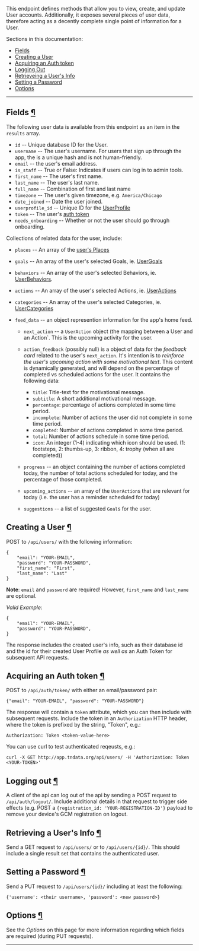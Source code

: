 This endpoint defines methods that allow you to view, create, and update
User accounts. Additionally, it exposes several pieces of user data, therefore
acting as a decently complete single point of information for a User.

Sections in this documentation:

* <a href="#fields">Fields</a>
* <a href="#creating-a-user">Creating a User</a>
* <a href="#acquiring-an-auth-token">Acquiring an Auth token</a>
* <a href="#logging-out">Logging Out</a>
* <a href="#retrieving-a-users-info">Retrieveing a User's Info</a>
* <a href="#setting-a-password">Setting a Password</a>
* <a href="#options">Options</a>

----

## Fields <a href="#fields">&para;</a>

The following user data is available from this endpoint as an item in the
`results` array.

* `id` -- Unique database ID for the User.
* `username` -- The user's username. For users that sign up through the app,
  the is a unique hash and is not human-friendly.
* `email` -- the user's email address.
* `is_staff` -- True or False: Indicates if users can log in to admin tools.
* `first_name` -- The user's first name.
* `last_name` -- The user's last name.
* `full_name` -- Combination of first and last name
* `timezone` -- The user's given timezone, e.g. `America/Chicago`
* `date_joined` -- Date the user joined.
* `userprofile_id` -- Unique ID for the [UserProfile](/api/userprofiles/)
* `token` -- The user's [auth token](#acquiring-an-autho-token)
* `needs_onboarding` -- Whether or not the user should go through onboarding.

Collections of related data for the user, include:

* `places` -- An array of the [user's Places](/api/users/places/)
* `goals` -- An array of the user's selected Goals, ie. [UserGoals](/api/users/goals/)
* `behaviors` -- An array of the user's selected Behaviors, ie. [UserBehaviors](/api/users/behaviors/).
* `actions` -- An array of the user's selected Actions, ie. [UserActions](/api/users/actions/)
* `categories` -- An array of the user's selected Categories, ie. [UserCategories](/api/users/categories/)
* `feed_data` -- an object represention information for the app's home feed.

    * `next_action` -- a `UserAction` object (the mapping between a User and
      an Action`. This is the upcoming activity for the user.
    * `action_feedback` (possibly null) is a object of data for the _feedback card_
      related to the user's `next_action`. It's intention is to _reinforce the user's
      upcoming action with some motivational text_. This content is dynamically
      generated, and will depend on the percentage of completed vs scheduled
      actions for the user. It contains the following data:

        - `title`: Title-text for the motivational message.
        - `subtitle`: A short additional motivational message.
        - `percentage`: percentage of actions completed in some time period.
        - `incomplete`: Number of actions the user did not complete in some
          time period.
        - `completed`: Number of actions completed in some time period.
        - `total`: Number of actions schedule in some time period.
        - `icon`: An integer (1-4) indicating which icon should be used.
          (1: footsteps, 2: thumbs-up, 3: ribbon, 4: trophy (when all are completed))

    * `progress` -- an object containing the number of actions completed today,
      the number of total actions scheduled for today, and the percentage of
      those completed.
    * `upcoming_actions` -- an array of the `UserAction`s that are relevant for
      today (i.e. the user has a reminder scheduled for today)
    * `suggestions` -- a list of suggested `Goal`s for the user.

## Creating a User <a href="#creating-a-user">&para;</a>

POST to `/api/users/` with the following information:

    {
        "email": "YOUR-EMAIL",
        "password": "YOUR-PASSWORD",
        "first_name": "First",
        "last_name": "Last"
    }

**Note**: `email` and `password` are required! However, `first_name` and
`last_name` are optional.

*Valid Example*:

    {
        "email": "YOUR-EMAIL",
        "password": "YOUR-PASSWORD",
    }


The response includes the created user's info, such as their database id
and the id for their created User Profile *as well as* an Auth Token for
subsequent API requests.

## Acquiring an Auth token <a href="#acquiring-an-auth-token">&para;</a>

POST to `/api/auth/token/` with either an  email/password pair:

    {"email": "YOUR-EMAIL", "password": "YOUR-PASSWORD"}


The response will contain a `token` attribute, which you can then include
with subsequent requests. Include the token in an `Authorization` HTTP
header, where the token is prefixed by the string, "Token", e.g.:

    Authorization: Token <token-value-here>

You can use curl to test authenticated reqeusts, e.g.:

    curl -X GET http://app.tndata.org/api/users/ -H 'Authorization: Token <YOUR-TOKEN>'

## Logging out <a href="#logging-out">&para;</a>

A client of the api can log out of the api by sending a POST request to
`/api/auth/logout/`. Include additional details in that request to trigger
side effects (e.g. POST a `{registration_id: 'YOUR-REGISTRATION-ID'}` payload
to remove your device's GCM registration on logout.

## Retrieving a User's Info <a href="#retrieving-a-users-info">&para;</a>

Send a GET request to `/api/users/` or to `/api/users/{id}/`.
This should include a single result set that contains the authenticated user.

## Setting a Password <a href="#setting-a-password">&para;</a>

Send a PUT request to `/api/users/{id}/` including at least the following:

    {'username': <their username>, 'password': <new password>}

## Options <a href="#options">&para;</a>

See the *Options* on this page for more information regarding which fields
are required (during PUT requests).

----

